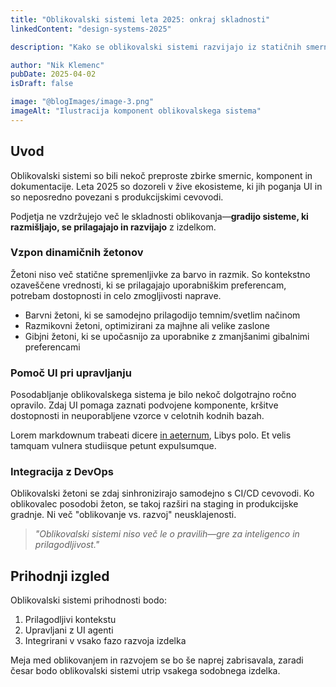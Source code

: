 ```yaml
---
title: "Oblikovalski sistemi leta 2025: onkraj skladnosti"
linkedContent: "design-systems-2025"

description: "Kako se oblikovalski sistemi razvijajo iz statičnih smernic v dinamične, z UI podprte ekosisteme, ki spodbujajo inovacije izdelkov."

author: "Nik Klemenc"
pubDate: 2025-04-02
isDraft: false

image: "@blogImages/image-3.png"
imageAlt: "Ilustracija komponent oblikovalskega sistema"
---
```


## Uvod

Oblikovalski sistemi so bili nekoč preproste zbirke smernic, komponent in dokumentacije. Leta 2025 so dozoreli v žive ekosisteme, ki jih poganja UI in so neposredno povezani s produkcijskimi cevovodi.

Podjetja ne vzdržujejo več le skladnosti oblikovanja—**gradijo sisteme, ki razmišljajo, se prilagajajo in razvijajo** z izdelkom.

### Vzpon dinamičnih žetonov

Žetoni niso več statične spremenljivke za barvo in razmik. So kontekstno ozaveščene vrednosti, ki se prilagajajo uporabniškim preferencam, potrebam dostopnosti in celo zmogljivosti naprave.

-   Barvni žetoni, ki se samodejno prilagodijo temnim/svetlim načinom
-   Razmikovni žetoni, optimizirani za majhne ali velike zaslone
-   Gibjni žetoni, ki se upočasnijo za uporabnike z zmanjšanimi gibalnimi preferencami

### Pomoč UI pri upravljanju

Posodabljanje oblikovalskega sistema je bilo nekoč dolgotrajno ročno opravilo. Zdaj UI pomaga zaznati podvojene komponente, kršitve dostopnosti in neuporabljene vzorce v celotnih kodnih bazah.

Lorem markdownum trabeati dicere [in aeternum](http://example.com), Libys polo. Et velis tamquam vulnera studiisque petunt expulsumque.

### Integracija z DevOps

Oblikovalski žetoni se zdaj sinhronizirajo samodejno s CI/CD cevovodi. Ko oblikovalec posodobi žeton, se takoj razširi na staging in produkcijske gradnje. Ni več "oblikovanje vs. razvoj" neusklajenosti.

> _"Oblikovalski sistemi niso več le o pravilih—gre za inteligenco in prilagodljivost."_

## Prihodnji izgled

Oblikovalski sistemi prihodnosti bodo:

1. Prilagodljivi kontekstu
2. Upravljani z UI agenti
3. Integrirani v vsako fazo razvoja izdelka

Meja med oblikovanjem in razvojem se bo še naprej zabrisavala, zaradi česar bodo oblikovalski sistemi utrip vsakega sodobnega izdelka.
